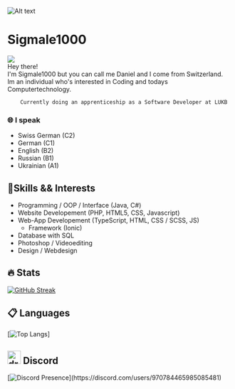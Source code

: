
![Alt text](https://mir-s3-cdn-cf.behance.net/project_modules/max_1200/79731568097599.5b50bca477735.jpg)
# Sigmale1000
![](https://komarev.com/ghpvc/?username=Sigmale1000&color=blue) <br>
Hey there! <br>
I'm Sigmale1000 but you can call me Daniel and I come from Switzerland. <br>
Im an individual who's interested in Coding and todays Computertechnology.

        Currently doing an apprenticeship as a Software Developer at LUKB    
### 🌐 I speak
* Swiss German (C2)
* German (C1)
* English (B2)
* Russian (B1)
* Ukrainian (A1)
## 🚀Skills && Interests
* Programming / OOP / Interface (Java, C#)
* Website Developement (PHP, HTML5, CSS, Javascript)
* Web-App Developement (TypeScript, HTML, CSS / SCSS, JS)
   * Framework (Ionic)
* Database with SQL
* Photoshop / Videoediting
* Design / Webdesign
        
## 🔥 Stats
[![GitHub Streak](https://streak-stats.demolab.com/?user=Sigmale1000&theme=dark)](https://git.io/streak-stats)
## 📋 Languages
[![Top Langs](https://github-readme-stats.vercel.app/api/top-langs/?username=Sigmale1000&layout=compact&theme=dark)]
## <img src="https://assets-global.website-files.com/6257adef93867e50d84d30e2/636e0a6a49cf127bf92de1e2_icon_clyde_blurple_RGB.png" alt="drawing" width="30"/>  Discord
[![Discord Presence](https://lanyard-profile-readme.vercel.app/api/970784465985085481?theme=dark&bg=black&animated=true&hideDiscrim=true&borderRadius=30px&idleMessage=Probably%20doing%20something%20else...)](https://discord.com/users/970784465985085481)
